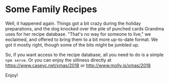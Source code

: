 # Some Family Recipes

Well, it happened again. Things got a bit crazy during the holiday preparations, and the dog knocked over the pile of punched cards Grandma uses for her recipe database. "That's no way for someone to live," we exclaimed, and offered to bring them to a bit more up-to-date format. We got it mostly right, though some of the bits might be jumbled up.

So, if you want access to the recipe database, all you need to do is a simple `npm serve`. Or you can enjoy the silliness directly at https://www.caseyc.net/xmas/2018 or http://www.molly.is/xmas/2018

Enjoy!
